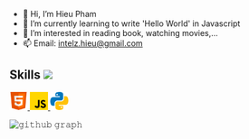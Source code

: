 - 👋 Hi, I’m Hieu Pham
- 🌱 I’m currently learning to write 'Hello World' in Javascript
- 👀 I’m interested in reading book, watching movies,...
- 📫 Email: intelz.hieu@gmail.com 

<h2> Skills <img src = "https://media2.giphy.com/media/QssGEmpkyEOhBCb7e1/giphy.gif?cid=ecf05e47a0n3gi1bfqntqmob8g9aid1oyj2wr3ds3mg700bl&rid=giphy.gif" width = 32px> </h2>
<a href="https://github.com/hieuvts?tab=repositories&q=&type=&language=html"> <img width ='32px' src ='https://github.com/hieuvts/aboutMe/blob/master/icons/html.svg'> </a>
<a href="https://github.com/hieuvts?tab=repositories&q=&type=&language=javascript"> <img width ='32px' src ='https://github.com/hieuvts/aboutMe/blob/master/icons/javascript.svg'> </a>
<a href="https://github.com/hieuvts?tab=repositories&q=&type=&language=python"> <img width ='32px' src ='https://github.com/hieuvts/aboutMe/blob/master/icons/python.svg'> </a>
 
![𝚐𝚒𝚝𝚑𝚞𝚋 𝚐𝚛𝚊𝚙𝚑](https://activity-graph.herokuapp.com/graph?username=hieuvts&theme=gruvbox&hide_border=true&area=true)

<!---
hieuvts/hieuvts is a ✨ special ✨ repository because its `README.md` (this file) appears on your GitHub profile.
You can click the Preview link to take a look at your changes.
--->
